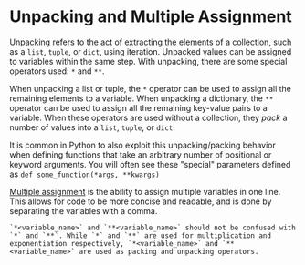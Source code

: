 # Unpacking and Multiple Assignment

Unpacking refers to the act of extracting the elements of a collection, such as a `list`, `tuple`, or `dict`, using iteration.
Unpacked values can be assigned to variables within the same step.
With unpacking, there are some special operators used: `*` and `**`.

When unpacking a list or tuple, the `*` operator can be used to assign all the remaining elements to a variable.
When unpacking a dictionary, the `**` operator can be used to assign all the remaining key-value pairs to a variable.
When these operators are used without a collection, they _pack_ a number of values into a `list`, `tuple`, or `dict`.

It is common in Python to also exploit this unpacking/packing behavior when defining functions that take an arbitrary number of positional or keyword arguments.
You will often see these "special" parameters defined as `def some_function(*args, **kwargs)`

[Multiple assignment][multiple assignment] is the ability to assign multiple variables in one line.
This allows for code to be more concise and readable, and is done by separating the variables with a comma.

```exercism/caution
`*<variable_name>` and `**<variable_name>` should not be confused with `*` and `**`. While `*` and `**` are used for multiplication and exponentiation respectively, `*<variable_name>` and `**<variable_name>` are used as packing and unpacking operators.
```

[multiple assignment]: https://www.geeksforgeeks.org/assigning-multiple-variables-in-one-line-in-python/
